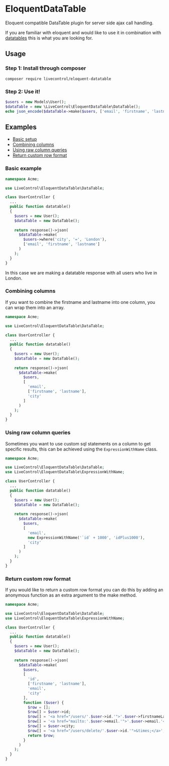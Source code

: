 # EloquentDataTable
Eloquent compatible DataTable plugin for server side ajax call handling.

If you are familiar with eloquent and would like to use it in combination with [datatables](https://www.datatables.net/) this is what you are looking for.

## Usage

### Step 1: Install through composer
```composer require livecontrol/eloquent-datatable```

### Step 2: Use it!
```php
$users = new Models\User();
$dataTable = new \LiveControl\EloquentDataTable\DataTable();
echo json_encode($dataTable->make($users, ['email', 'firstname', 'lastname']));
```

## Examples

- [Basic setup](#basic-example)
- [Combining columns](#combining-columns)
- [Using raw column queries](#using-raw-column-queries)
- [Return custom row format](#return-custom-row-format)

### Basic example
```php
namespace Acme;

use LiveControl\EloquentDataTable\DataTable;

class UserController {
  ...
  public function datatable()
  {
    $users = new User();
    $dataTable = new DataTable();
    
    return response()->json(
      $dataTable->make(
        $users->where('city', '=', 'London'),
        ['email', 'firstname', 'lastname']
      )
    );
  }
}
```
In this case we are making a datatable response with all users who live in London.

### Combining columns
If you want to combine the firstname and lastname into one column, you can wrap them into an array.
```php
namespace Acme;

use LiveControl\EloquentDataTable\DataTable;

class UserController {
  ...
  public function datatable()
  {
    $users = new User();
    $dataTable = new DataTable();
    
    return response()->json(
      $dataTable->make(
        $users,
        [
          'email',
          ['firstname', 'lastname'],
          'city'
        ]
      )
    );
  }
}
```
### Using raw column queries
Sometimes you want to use custom sql statements on a column to get specific results,
this can be achieved using the `ExpressionWithName` class.
```php
namespace Acme;

use LiveControl\EloquentDataTable\DataTable;
use LiveControl\EloquentDataTable\ExpressionWithName;

class UserController {
  ...
  public function datatable()
  {
    $users = new User();
    $dataTable = new DataTable();
    
    return response()->json(
      $dataTable->make(
        $users,
        [
          'email',
          new ExpressionWithName('`id` + 1000', 'idPlus1000'),
          'city'
        ]
      )
    );
  }
}
```

### Return custom row format
If you would like to return a custom row format you can do this by adding an anonymous function as an extra argument to the make method.
```php
namespace Acme;

use LiveControl\EloquentDataTable\DataTable;
use LiveControl\EloquentDataTable\ExpressionWithName;

class UserController {
  ...
  public function datatable()
  {
    $users = new User();
    $dataTable = new DataTable();
    
    return response()->json(
      $dataTable->make(
        $users,
        [
          'id',
          ['firstname', 'lastname'],
          'email',
          'city'
        ],
        function ($user) {
          $row = [];
          $row[] = $user->id;
          $row[] = '<a href="/users/'.$user->id.'">'.$user->firstnameLastname.'</a>';
          $row[] = '<a href="mailto:'.$user->email.'">'.$user->email.'</a>';
          $row[] = $user->city;
          $row[] = '<a href="/users/delete/'.$user->id.'">&times;</a>';
          return $row;
        }
      )
    );
  }
}
```